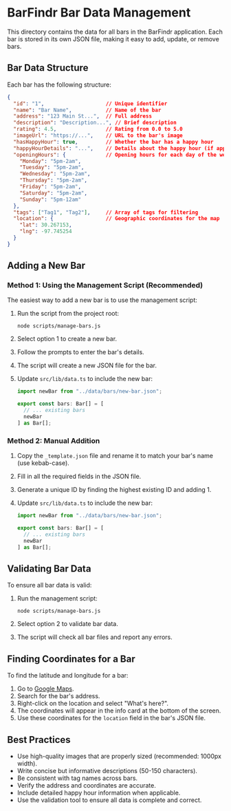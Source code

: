 # BarFindr Bar Data Management

This directory contains the data for all bars in the BarFindr application. Each bar is stored in its own JSON file, making it easy to add, update, or remove bars.

## Bar Data Structure

Each bar has the following structure:

```json
{
  "id": "1",                    // Unique identifier
  "name": "Bar Name",           // Name of the bar
  "address": "123 Main St...",  // Full address
  "description": "Description...", // Brief description
  "rating": 4.5,                // Rating from 0.0 to 5.0
  "imageUrl": "https://...",    // URL to the bar's image
  "hasHappyHour": true,         // Whether the bar has a happy hour
  "happyHourDetails": "...",    // Details about the happy hour (if applicable)
  "openingHours": {             // Opening hours for each day of the week
    "Monday": "5pm-2am",
    "Tuesday": "5pm-2am",
    "Wednesday": "5pm-2am",
    "Thursday": "5pm-2am",
    "Friday": "5pm-2am",
    "Saturday": "5pm-2am",
    "Sunday": "5pm-12am"
  },
  "tags": ["Tag1", "Tag2"],     // Array of tags for filtering
  "location": {                 // Geographic coordinates for the map
    "lat": 30.267153,
    "lng": -97.745254
  }
}
```

## Adding a New Bar

### Method 1: Using the Management Script (Recommended)

The easiest way to add a new bar is to use the management script:

1. Run the script from the project root:
   ```
   node scripts/manage-bars.js
   ```

2. Select option 1 to create a new bar.

3. Follow the prompts to enter the bar's details.

4. The script will create a new JSON file for the bar.

5. Update `src/lib/data.ts` to include the new bar:
   ```typescript
   import newBar from "../data/bars/new-bar.json";
   
   export const bars: Bar[] = [
     // ... existing bars
     newBar
   ] as Bar[];
   ```

### Method 2: Manual Addition

1. Copy the `_template.json` file and rename it to match your bar's name (use kebab-case).

2. Fill in all the required fields in the JSON file.

3. Generate a unique ID by finding the highest existing ID and adding 1.

4. Update `src/lib/data.ts` to include the new bar:
   ```typescript
   import newBar from "../data/bars/new-bar.json";
   
   export const bars: Bar[] = [
     // ... existing bars
     newBar
   ] as Bar[];
   ```

## Validating Bar Data

To ensure all bar data is valid:

1. Run the management script:
   ```
   node scripts/manage-bars.js
   ```

2. Select option 2 to validate bar data.

3. The script will check all bar files and report any errors.

## Finding Coordinates for a Bar

To find the latitude and longitude for a bar:

1. Go to [Google Maps](https://www.google.com/maps).
2. Search for the bar's address.
3. Right-click on the location and select "What's here?".
4. The coordinates will appear in the info card at the bottom of the screen.
5. Use these coordinates for the `location` field in the bar's JSON file.

## Best Practices

- Use high-quality images that are properly sized (recommended: 1000px width).
- Write concise but informative descriptions (50-150 characters).
- Be consistent with tag names across bars.
- Verify the address and coordinates are accurate.
- Include detailed happy hour information when applicable.
- Use the validation tool to ensure all data is complete and correct.
